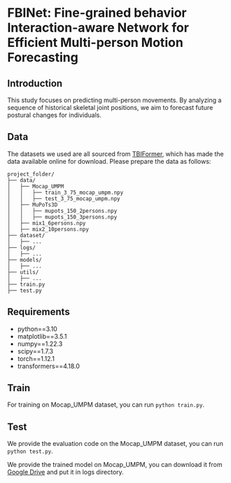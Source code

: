 # FBINet: Fine-grained behavior Interaction-aware Network for Efficient Multi-person Motion Forecasting
## Introduction
This study focuses on predicting multi-person movements. By analyzing a sequence of historical skeletal joint positions, we aim to forecast future postural changes for individuals.
## Data
The datasets we used are all sourced from [TBIFormer](https://github.com/xiaogangpeng/tbiformer), which has made the data available online for download. Please prepare the data as follows:
```
project_folder/
├── data/
│   ├── Mocap_UMPM
│   │   ├── train_3_75_mocap_umpm.npy
│   │   ├── test_3_75_mocap_umpm.npy
│   ├── MuPoTs3D
│   │   ├── mupots_150_2persons.npy
│   │   ├── mupots_150_3persons.npy
│   ├── mix1_6persons.npy
│   ├── mix2_10persons.npy
├── dataset/
│   ├── ...
├── logs/
│   ├── ...
├── models/
│   ├── ...
├── utils/
│   ├── ...
├── train.py
├── test.py
```
## Requirements
* python==3.10
* matplotlib==3.5.1
* numpy==1.22.3
* scipy==1.7.3
* torch==1.12.1
* transformers==4.18.0

## Train
For training on Mocap_UMPM dataset, you can run 
`python train.py`.

## Test
We provide the evaluation code on the Mocap_UMPM dataset, you can run 
`python test.py`.

We provide the trained model on Mocap_UMPM, you can download it from [Google Drive](https://drive.google.com/file/d/1UfQVQPFDW8PURsqRnk45loR1uMUi10iF/view?usp=sharing) and put it in logs directory.
